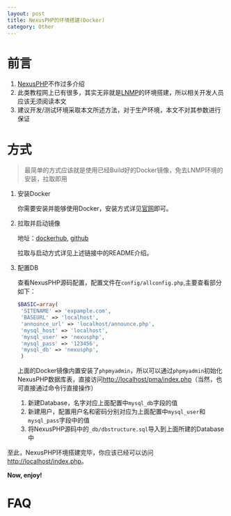```yaml
---
layout: post
title: NexusPHP的环境搭建(Docker)
category: Other
---
```

# 前言
1. [NexusPHP](https://github.com/ZJUT/NexusPHP)不作过多介绍
2. 此类教程网上已有很多，其实无非就是[LNMP](https://zh.wikipedia.org/zh-hans/LAMP)的环境搭建，所以相关开发人员应该无须阅读本文
3. 建议开发/测试环境采取本文所述方法，对于生产环境，本文不对其参数进行保证

# 方式
> 最简单的方式应该就是使用已经Build好的Docker镜像，免去LNMP环境的安装，拉取即用

1. 安装Docker

    你需要安装并能够使用Docker，安装方式详见[官网](https://docs.docker.com/get-docker/)即可。

2. 拉取并启动镜像

    地址：[dockerhub](https://hub.docker.com/repository/docker/dearjoey/nexusphp), [github](https://github.com/dearjoey/NexusPHP-Docker)

    拉取与启动方式详见上述链接中的README介绍。

3. 配置DB

   查看NexusPHP源码配置，配置文件在`config/allconfig.php`,主要查看部分如下：
   ```php
   $BASIC=array(
	'SITENAME' => 'expample.com',
	'BASEURL' => 'localhost',
	'announce_url' => 'localhost/announce.php',
	'mysql_host' => 'localhost',
	'mysql_user' => 'nexusphp',
	'mysql_pass' => '123456',
	'mysql_db' => 'nexusphp',
    )
   ```
   上面的Docker镜像内置安装了`phpmyadmin`，所以可以通过`phpmyadmin`初始化NexusPHP数据库表，直接访问[http://localhost/pma/index.php](http://localhost/pma/index.php)（当然，也可直接通过命令行直接操作）

    1. 新建Database，名字对应上面配置中`mysql_db`字段的值
    2. 新建用户，配置用户名和密码分别对应为上面配置中`mysql_user`和`mysql_pass`字段中的值
    3. 将NexusPHP源码中的`_db/dbstructure.sql`导入到上面所建的Database中

至此，NexusPHP环境搭建完毕，你应该已经可以访问[http://localhost/index.php](http://localhost/index.php)。

**Now, enjoy!**

# FAQ
